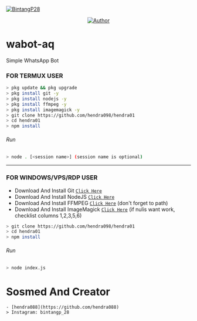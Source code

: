 <a href="#"><img title="BintangP28" src="https://img.shields.io/badge/BintangP28?colorA=%23ff0000&colorB=%23017e40&style=for-the-badge"></a>
</p>
<p align="center">
<a href="https://github.com/BintangP28"><img title="Author" src="https://img.shields.io/badge/AUTHOR-BINTANG PAMUNGKAS-orange.svg?style=for-the-badge&logo=github"></a>
</p>

# wabot-aq
Simple WhatsApp Bot

### FOR TERMUX USER
```bash
> pkg update && pkg upgrade
> pkg install git -y
> pkg install nodejs -y
> pkg install ffmpeg -y
> pkg install imagemagick -y
> git clone https://github.com/hendra098/hendra01
> cd hendra01
> npm install
```
###### Run
```bash
> node . [<session name>] (session name is optional)
```

---------

### FOR WINDOWS/VPS/RDP USER
* Download And Install Git [`Click Here`](https://git-scm.com/downloads) <br>
* Download And Install NodeJS [`Click Here`](https://nodejs.org/en/download) <br>
* Download And Install FFMPEG [`Click Here`](https://ffmpeg.org/download.html) (don't forget to path) 
* Download And Install ImageMagick [`Click Here`](https://imagemagick.org/script/download.php) (if nulis want work,  checklist columns 1,2,3,5,6) 
```bash
> git clone https://github.com/hendra098/hendra01
> cd hendra01
> npm install
```
###### Run
```bash
> node index.js
```

# Sosmed And Creator
```thanks
- [hendra088](https://github.com/hendra088)
> Instagram: bintangp_28
